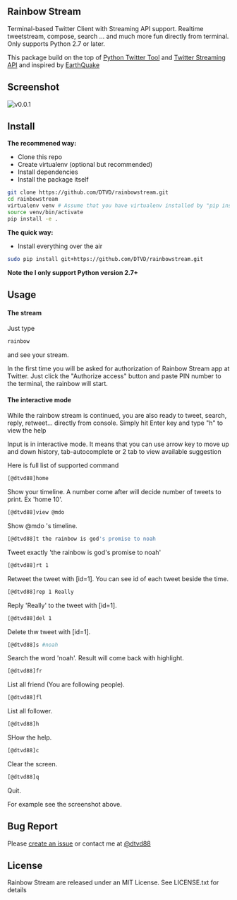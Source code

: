 ## Rainbow Stream
Terminal-based Twitter Client with Streaming API support. 
Realtime tweetstream, compose, search ... and much more fun directly from terminal.
Only supports Python 2.7 or later.

This package build on the top of [Python Twitter Tool](http://mike.verdone.ca/twitter/) and [Twitter Streaming API](https://dev.twitter.com/docs/api/streaming) and inspired by [EarthQuake](https://github.com/jugyo/earthquake)

## Screenshot
![v0.0.1](https://raw.githubusercontent.com/DTVD/rainbowstream/master/screenshot/RainbowStreamv0.0.1.png)

## Install
**The recommened way:**
* Clone this repo
* Create virtualenv (optional but recommended)
* Install dependencies
* Install the package itself

```bash
git clone https://github.com/DTVD/rainbowstream.git
cd rainbowstream
virtualenv venv # Assume that you have virtualenv installed by "pip install virtualenv"
source venv/bin/activate
pip install -e .
```
**The quick way:**
* Install everything over the air

```bash
sudo pip install git+https://github.com/DTVD/rainbowstream.git
```
**Note the I only support Python version 2.7+**

## Usage
#### The stream
Just type
```bash
rainbow
```
and see your stream.

In the first time you will be asked for authorization of Rainbow Stream app at Twitter.
Just click the "Authorize access" button and paste PIN number to the terminal, the rainbow will start.

#### The interactive mode
While the rainbow stream is continued, you are also ready to tweet, search, reply, retweet... directly from console.
Simply hit Enter key and type "h" to view the help

Input is in interactive mode. It means that you can use arrow key to move up and down history, tab-autocomplete or 2 tab to view available suggestion

Here is full list of supported command

```bash
[@dtvd88]home 
```
Show your timeline. A number come after will decide number of tweets to print. Ex 'home 10'.

```bash
[@dtvd88]view @mdo 
```
Show @mdo 's timeline.

```bash
[@dtvd88]t the rainbow is god's promise to noah
```
Tweet exactly 'the rainbow is god's promise to noah'

```bash
[@dtvd88]rt 1
```
Retweet the tweet with [id=1]. You can see id of each tweet beside the time.

```bash
[@dtvd88]rep 1 Really
```
Reply 'Really' to the tweet with [id=1].

```bash
[@dtvd88]del 1
```
Delete thw tweet with [id=1].

```bash
[@dtvd88]s #noah
```
Search the word 'noah'. Result will come back with highlight.

```bash
[@dtvd88]fr
```
List all friend (You are following people).

```bash
[@dtvd88]fl
```
List all follower.

```bash
[@dtvd88]h
```
SHow the help.

```bash
[@dtvd88]c
```
Clear the screen.


```bash
[@dtvd88]q
```
Quit.

For example see the screenshot above.

## Bug Report
Please [create an issue](https://github.com/DTVD/rainbowstream/issues/new) 
or contact me at [@dtvd88](https://twitter.com/dtvd88)

## License
Rainbow Stream are released under an MIT License. See LICENSE.txt for details
